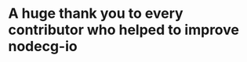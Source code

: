 <script type="text/javascript">
    fetch('https://api.github.com/repos/codeoverflow-org/nodecg-io/contributors').then(response => {
        response.json().then(data => {
            let idx = 1
            data.forEach(entry => {
                const div = document.createElement('div')
                div.style = `grid-column: 1; grid-row: ${idx}; display: inline-block `
                if ('avatar_url' in entry) {
                    div.innerHTML = `
                    <img src="${entry.avatar_url}" width="64" height="64" style="float: left; margin-top: 0">
                    <div style="float:left; margin-top: 0">
                    <span style="font-size: 16pt; font-weight: bold; margin-left: 1em;"><a href="${entry.html_url}" style="color: black;">${entry.login}</a></span><br>
                    <span style="font-size: 12pt; margin-left: 1em;"><a href="https://github.com/codeoverflow-org/nodecg-io/commits?author=${entry.login}" style="color: black;">${entry.contributions} contributions</a></p>
                    </div>
                    `
                } else {
                    div.innerHTML = `
                    <span style="font-size: 16pt; font-weight: bold; margin-left: 1em;">${entry.login}</span><br>
                    <span style="font-size: 12pt; margin-left: 1em;">${entry.contributions} contributions</p>
                    `
                }
                document.getElementById('contributorview').appendChild(div)
                idx += 1
            })
        })
    })
</script>

# A huge thank you to every contributor who helped to improve nodecg-io

<div id="contributorview" style="display: grid">

</div>